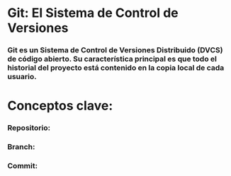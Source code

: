 # Git: El Sistema de Control de Versiones
### Git es un Sistema de Control de Versiones Distribuido (DVCS) de código abierto. Su característica principal es que todo el historial del proyecto está contenido en la copia local de cada usuario.
# Conceptos clave:
### Repositorio:
### Branch:
### Commit:
